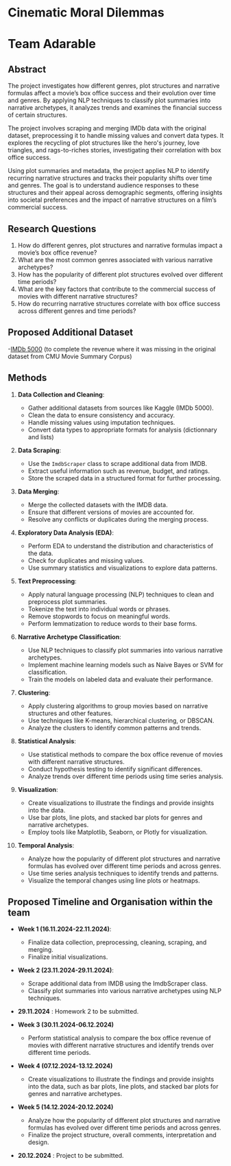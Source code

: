 # Cinematic Moral Dilemmas

# Team Adarable 

## Abstract
The project investigates how different genres, plot structures and narrative formulas affect a movie’s box office success and their evolution over time and genres. By applying NLP techniques to classify plot summaries into narrative archetypes, it analyzes trends and examines the financial success of certain structures.

The project involves scraping and merging IMDb data with the original dataset, preprocessing it to handle missing values and convert data types. It explores the recycling of plot structures like the hero's journey, love triangles, and rags-to-riches stories, investigating their correlation with box office success.

Using plot summaries and metadata, the project applies NLP to identify recurring narrative structures and tracks their popularity shifts over time and genres. The goal is to understand audience responses to these structures and their appeal across demographic segments, offering insights into societal preferences and the impact of narrative structures on a film’s commercial success.

## Research Questions
1. How do different genres, plot structures and narrative formulas impact a movie’s box office revenue?
2. What are the most common genres associated with various narrative archetypes?
3. How has the popularity of different plot structures evolved over different time periods?
4. What are the key factors that contribute to the commercial success of movies with different narrative structures?
5. How do recurring narrative structures correlate with box office success across different genres and time periods?

## Proposed Additional Dataset
-[IMDb 5000](https://www.kaggle.com/datasets/carolzhangdc/imdb-5000-movie-dataset) (to complete the revenue where it was missing in the original dataset from CMU Movie Summary Corpus)


## Methods

1. **Data Collection and Cleaning**:
   - Gather additional datasets from sources like Kaggle (IMDb 5000).
   - Clean the data to ensure consistency and accuracy.
   - Handle missing values using imputation techniques.
   - Convert data types to appropriate formats for analysis (dictionnary and lists)

2. **Data Scraping**:
   - Use the `ImdbScraper` class to scrape additional data from IMDB.
   - Extract useful information such as revenue, budget, and ratings.
   - Store the scraped data in a structured format for further processing.

3. **Data Merging**:
   - Merge the collected datasets with the IMDB data.
   - Ensure that different versions of movies are accounted for.
   - Resolve any conflicts or duplicates during the merging process.

4. **Exploratory Data Analysis (EDA)**:
   - Perform EDA to understand the distribution and characteristics of the data.
   - Check for duplicates and missing values.
   - Use summary statistics and visualizations to explore data patterns.

5. **Text Preprocessing**:
   - Apply natural language processing (NLP) techniques to clean and preprocess plot summaries.
   - Tokenize the text into individual words or phrases.
   - Remove stopwords to focus on meaningful words.
   - Perform lemmatization to reduce words to their base forms.

6. **Narrative Archetype Classification**:
   - Use NLP techniques to classify plot summaries into various narrative archetypes.
   - Implement machine learning models such as Naive Bayes or SVM for classification.
   - Train the models on labeled data and evaluate their performance.  
  

7. **Clustering**:
   - Apply clustering algorithms to group movies based on narrative structures and other features.
   - Use techniques like K-means, hierarchical clustering, or DBSCAN.
   - Analyze the clusters to identify common patterns and trends.

8. **Statistical Analysis**:
   - Use statistical methods to compare the box office revenue of movies with different narrative structures.
   - Conduct hypothesis testing to identify significant differences.
   - Analyze trends over different time periods using time series analysis.

9. **Visualization**:
   - Create visualizations to illustrate the findings and provide insights into the data.
   - Use bar plots, line plots, and stacked bar plots for genres and narrative archetypes.
   - Employ tools like Matplotlib, Seaborn, or Plotly for visualization.

10. **Temporal Analysis**:
    - Analyze how the popularity of different plot structures and narrative formulas has evolved over different time periods and across genres.
    - Use time series analysis techniques to identify trends and patterns.
    - Visualize the temporal changes using line plots or heatmaps.


## Proposed Timeline and Organisation within the team
- **Week 1 (16.11.2024-22.11.2024)**:   
  - Finalize data collection, preprocessing, cleaning, scraping, and merging.
  - Finalize initial visualizations.  
    
- **Week 2 (23.11.2024-29.11.2024)**: 
  - Scrape additional data from IMDB using the ImdbScraper class.
  - Classify plot summaries into various narrative archetypes using NLP techniques.

- **29.11.2024** : Homework 2 to be submitted.  
  
- **Week 3 (30.11.2024-06.12.2024)**   
  - Perform statistical analysis to compare the box office revenue of movies with different narrative structures and identify trends over different time periods.  
  
- **Week 4 (07.12.2024-13.12.2024)**        
  - Create visualizations to illustrate the findings and provide insights into the data, such as bar plots, line plots, and stacked bar plots for genres and narrative archetypes.  
   
- **Week 5 (14.12.2024-20.12.2024)**       
  - Analyze how the popularity of different plot structures and narrative formulas has evolved over different time periods and across genres.
  - Finalize the project structure, overall comments, interpretation and design.
  
- **20.12.2024** : Project to be submitted.




